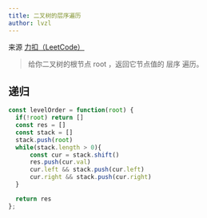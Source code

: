 ```yaml
---
title: 二叉树的层序遍历
author: lvzl
---
```


来源 [力扣（LeetCode）](https://leetcode.cn/problems/binary-tree-level-order-traversal)

> 给你二叉树的根节点 root ，返回它节点值的 层序 遍历。

## 递归

```js
const levelOrder = function(root) {
  if(!root) return []
  const res = []
  const stack = []
  stack.push(root)
  while(stack.length > 0){
      const cur = stack.shift()
      res.push(cur.val)
      cur.left && stack.push(cur.left)
      cur.right && stack.push(cur.right)
  }

  return res
};
```


